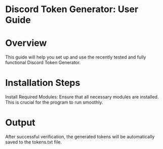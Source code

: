 
# Discord Token Generator: User Guide

# Overview
This guide will help you set up and use the recently tested and fully functional Discord Token Generator.

# Installation Steps

Install Required Modules: Ensure that all necessary modules are installed. This is crucial for the program to run smoothly.

# Output

After successful verification, the generated tokens will be automatically saved to the tokens.txt file.
